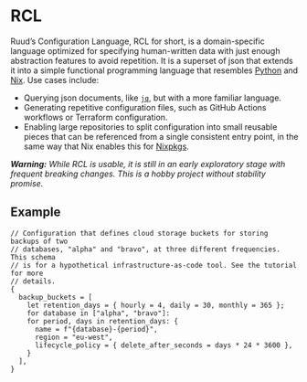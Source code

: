 # RCL

Ruud’s Configuration Language, RCL for short, is a domain-specific language
optimized for specifying human-written data with just enough abstraction
features to avoid repetition. It is a superset of json that extends it into a
simple functional programming language that resembles [Python][python] and
[Nix][nix]. Use cases include:

 * Querying json documents, like [`jq`][jq], but with a more familiar language.
 * Generating repetitive configuration files, such as GitHub Actions workflows
   or Terraform configuration.
 * Enabling large repositories to split configuration into small reusable pieces
   that can be referenced from a single consistent entry point, in the same way
   that Nix enables this for [Nixpkgs][nixpkgs].

[python]:  https://www.python.org/
[nix]:     https://nixos.org/manual/nix/stable/language/
[jq]:      https://jqlang.github.io/jq/manual/
[nixpkgs]: https://github.com/nixos/nixpkgs

_**Warning:** While RCL is usable, it is still in an early exploratory stage
with frequent breaking changes. This is a hobby project without stability
promise._

## Example

```rcl
// Configuration that defines cloud storage buckets for storing backups of two
// databases, "alpha" and "bravo", at three different frequencies. This schema
// is for a hypothetical infrastructure-as-code tool. See the tutorial for more
// details.
{
  backup_buckets = [
    let retention_days = { hourly = 4, daily = 30, monthly = 365 };
    for database in ["alpha", "bravo"]:
    for period, days in retention_days: {
      name = f"{database}-{period}",
      region = "eu-west",
      lifecycle_policy = { delete_after_seconds = days * 24 * 3600 },
    }
  ],
}
```
